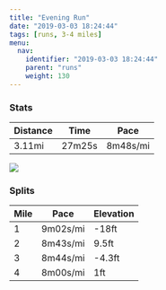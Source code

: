 ```yaml
---
title: "Evening Run"
date: "2019-03-03 18:24:44"
tags: [runs, 3-4 miles]
menu:
  nav:
    identifier: "2019-03-03 18:24:44"
    parent: "runs"
    weight: 130
---
```


### Stats

| Distance | Time | Pace |
|----------|------|------|
|3.11mi|27m25s|8m48s/mi|

<img src='https://maps.googleapis.com/maps/api/staticmap?maptype=roadmap&path=enc:mwjeIvgyLV}Av@rBd@hK|ChHnCnE~GxBlK|RpFhRtFhe@q@{AlAll@aBtOrAuSaAoh@p@hBsGsd@qG}VuJyP}DYqE_GwDwN@mE}CcG~AdD&key=AIzaSyAfqMeaZ1CCJFGP5cWud__oZnT_Pybg-1M&size=800x800&markers=color:yellow|label:S|53.47207,-2.26444&markers=color:green|label:F|53.471949999999985,-2.2640000000000002'>

### Splits

| Mile | Pace | Elevation |
|------|------|-----------|
|1|9m02s/mi|-18ft|
|2|8m43s/mi|9.5ft|
|3|8m44s/mi|-4.3ft|
|4|8m00s/mi|1ft|
